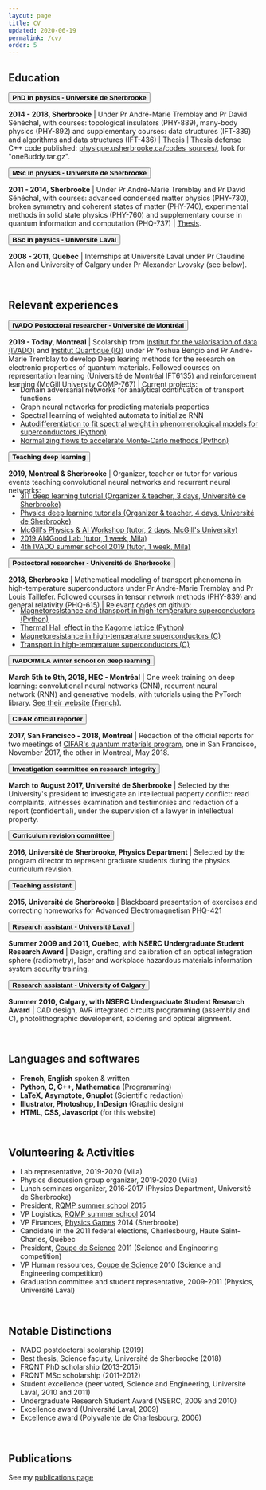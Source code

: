 ```yaml
---
layout: page
title: CV
updated: 2020-06-19
permalink: /cv/
order: 5
---
```


<body>

<h2>Education</h2>

<button class="collapsible"><b> PhD in physics - Université de Sherbrooke </b></button>
<div class="content">
<p class="cp">
  <b>2014 - 2018, Sherbrooke</b>
  | Under Pr André-Marie Tremblay and Pr David Sénéchal, with courses: topological insulators (PHY-889), many-body physics (PHY-892) and supplementary courses: data structures (IFT-339) and algorithms and data structures (IFT-436)
  | <a href="https://savoirs.usherbrooke.ca/handle/11143/12097">Thesis</a>
  | <a href= "https://youtu.be/yXtxbGZ8XJc?t=929"> Thesis defense</a>
  | C++ code published: <a href="https://physique.usherbrooke.ca/codes_sources/"> physique.usherbrooke.ca/codes_sources/</a>, look for "oneBuddy.tar.gz".
</p>
</div>

<button class="collapsible"><b> MSc in physics  - Université de Sherbrooke</b></button>
<div class="content">
<p class="cp">
  <b>2011 - 2014, Sherbrooke</b>
  | Under Pr André-Marie Tremblay and Pr David Sénéchal, with courses: advanced condensed matter physics (PHY-730), broken symmetry and coherent states of matter (PHY-740), experimental methods in solid state physics (PHY-760) and supplementary course in quantum information and computation (PHQ-737)
  | <a href="https://savoirs.usherbrooke.ca/handle/11143/79">Thesis</a>.
</p>
</div>

<button class="collapsible"><b> BSc in physics - Université Laval</b></button>
<div class="content">
<p class="cp">
  <b>2008 - 2011, Quebec</b>
  | Internships at Université Laval under Pr Claudine Allen and University of Calgary under Pr Alexander Lvovsky (see below).
</p>
</div>
<p></p>


<br>
<h2>Relevant experiences</h2>

<button class="collapsible"><b> IVADO Postoctoral researcher - Université de Montréal</b></button>
<div class="content">
<p class="cp">
  <b>2019 - Today, Montreal</b>
  | Scolarship from <a href="https://ivado.ca/en/ivado-scholarships/postdoctoral-scholarships/">Institut for the valorisation of data (IVADO)</a> and <a href="https://www.usherbrooke.ca/iq/">Institut Quantique (IQ)</a> under Pr Yoshua Bengio and Pr André-Marie Tremblay to develop Deep learing methods for the research on electronic properties of quantum materials. Followed courses on representation learning (Université de Montréal IFT6135) and reinforcement learning (McGill University COMP-767)
  | Current projects:
  <ul style="margin-top:-20px;">
    <li>Domain adversarial networks for analytical continuation of transport functions</li>
    <li>Graph neural networks for predicting materials properties</li>
    <li>Spectral learning of weighted automata to initialize RNN</li>
    <!-- <li><a href="https://github.com/simonverret/dee_continuation">Deep learning for analytical continuation (Python)</a></li> -->
    <!-- <li><a href="https://github.com/oumarkaba/learn_materials">Deep learning for materials properties (Python)</a></li> -->
    <!-- <li><a href="https://github.com/simonverret/spectral_rnn">Using spectral learning of weighted automata to initialize RNN (Python)</a></li> -->
    <li><a href="https://github.com/simonverret/pheno-flow-cdmft">Autodifferentiation to fit spectral weight in phenomenological models for superconductors (Python)</a></li>
    <li><a href="https://github.com/simonverret/flow_monte_carlo">Normalizing flows to accelerate Monte-Carlo methods (Python)</a></li>
  </ul>
</p>
</div>

<button class="collapsible"><b>Teaching deep learning</b></button>
<div class="content">
<p class="cp">
  <b>2019, Montreal & Sherbrooke</b>
  | Organizer, teacher or tutor for various events teaching convolutional neural networks and recurrent neural networks:
  <ul style="margin-top:-20px;">
    <li><a href="https://colab.research.google.com/drive/1WtWQjUFJ0ylesqeuz007jEhumpyhJdSB"> 3IT deep learning tutorial (Organizer & teacher, 3 days, Université de Sherbrooke)</a></li>
    <li><a href="https://colab.research.google.com/drive/13LWetRu8AjZid3nucC7VZmkvhgrc6vCF"> Physics deep learning tutorials (Organizer & teacher, 4 days, Université de Sherbrooke)</a></li>
    <li><a href="http://www.physics.mcgill.ca/ai2019"> McGill's Physics & AI Workshop (tutor, 2 days, McGill's University)</a></li>
    <li><a href="https://www.ai4goodlab.com"> 2019 AI4Good Lab (tutor, 1 week, Mila)</a></li>
    <li><a href="https://ivado.ca/en/trainings/schools/ivado-mila-deep-learning-school-5th-edition-2/">4th IVADO summer school 2019 (tutor, 1 week, Mila)</a></li>
  </ul>
</p>
</div>

<button class="collapsible"><b> Postoctoral researcher - Université de Sherbrooke </b></button>
<div class="content">
<p class="cp">
  <b>2018, Sherbrooke</b>
  | Mathematical modeling of transport phenomena in high-temperature superconductors under Pr André-Marie Tremblay and Pr Louis Taillefer. Followed courses in tensor network methods (PHY-839) and general relativity (PHQ-615)
  | Relevant codes on github: 
  <ul style="margin-top:-20px;">
    <li><a href="https://github.com/gaelgrissonnanche/admr">Magnetoresistance and transport in high-temperature superconductors (Python)</a></li>
    <li><a href="https://github.com/simonverret/kxy_kagome">Thermal Hall effect in the Kagome lattice (Python)</a></li>
    <li><a href="https://github.com/simonverret/mroBuddy">Magnetoresistance in high-temperature superconductors (C)</a></li>
    <li><a href="https://github.com/simonverret/transportBuddy">Transport in high-temperature superconductors (C)</a></li>
  </ul>
</p>
</div>

<button class="collapsible"><b> IVADO/MILA winter school on deep learning </b></button>
<div class="content">
<p class="cp">
  <b>March 5th to 9th, 2018, HEC - Montréal</b>
  | One week training on deep learning: convolutional neural networks (CNN), recurrent neural network (RNN) and generative models, with tutorials using the PyTorch library. <a href = "https://ivado.ca/formations/ecole-ivado-mila-apprentissage-profond/">See their website (French)</a>.
</p>
</div>

<button class="collapsible"><b> CIFAR official reporter </b></button>
<div class="content">
<p class="cp">
  <b>2017, San Francisco - 2018, Montreal</b>
  | Redaction of the official reports for two meetings of <a href="https://www.cifar.ca/research/programs/quantum-materials">CIFAR's quantum materials program</a>, one in San Francisco, November 2017, the other in Montreal, May 2018.
</p>
</div>

<button class="collapsible"><b> Investigation committee on research integrity </b></button>
<div class="content">
<p class="cp">
  <b>March to August 2017, Université de Sherbrooke</b>
  | Selected by the University's president to investigate an intellectual property conflict: read complaints, witnesses examination and testimonies and redaction of a report (confidential), under the supervision of a lawyer in intellectual property.
</p>
</div>

<button class="collapsible"><b> Curriculum revision committee </b></button>
<div class="content">
<p class="cp">
  <b>2016, Université de Sherbrooke, Physics Department</b>
  | Selected by the program director to represent graduate students during the physics curriculum revision.
</p>
</div>

<button class="collapsible"><b> Teaching assistant </b></button>
<div class="content">
<p class="cp">
  <b>2015, Université de Sherbrooke</b>
  | Blackboard presentation of exercises and correcting homeworks for Advanced Electromagnetism PHQ-421
</p>
</div>

<button class="collapsible"><b> Research assistant - Université Laval </b></button>
<div class="content">
<p class="cp">
  <b>Summer 2009 and 2011, Québec, with NSERC Undergraduate Student Research Award</b>
  | Design, crafting and calibration of an optical integration sphere (radiometry), laser and workplace hazardous materials information system security training.
</p>
</div>

<button class="collapsible"><b> Research assistant - University of Calgary </b></button>
<div class="content">
<p class="cp">
  <b>Summer 2010, Calgary, with NSERC Undergraduate Student Research Award</b>
  | CAD design, AVR integrated circuits programming (assembly and C), photolithographic development, soldering and optical alignment.
</p>
</div>
<p></p>


<br>
<h2>Languages and softwares</h2>
<ul>
<li><b>French, English</b> spoken & written</li>
<li><b>Python, C, C++, Mathematica</b> (Programming)</li>
<li><b>LaTeX, Asymptote, Gnuplot</b> (Scientific redaction)</li>
<li><b>Illustrator, Photoshop, InDesign</b> (Graphic design)</li>
<li><b>HTML, CSS, Javascript</b> (for this website)</li>
</ul>

<br>
<h2>Volunteering & Activities</h2>
<ul>
<li>Lab representative, 2019-2020 (Mila)</li>
<li>Physics discussion group organizer, 2019-2020 (Mila)</li>
<li>Lunch seminars organizer, 2016-2017 (Physics Department, Université de Sherbrooke)</li>
<li>President, <a href="http://rqemp.ca/en/index.html">RQMP summer school</a> 2015 </li>
<li>VP Logistics, <a href="http://rqemp.ca/en/index.html">RQMP summer school</a> 2014</li>
<li>VP Finances, <a href="http://jeuxdelaphysique.ca/en/home/">Physics Games</a> 2014 (Sherbrooke)</li>
<li>Candidate in the 2011 federal elections, Charlesbourg, Haute Saint-Charles, Québec</li>
<li>President, <a href="http://www.coupedescience.com/">Coupe de Science</a> 2011 (Science and Engineering competition)</li>
<li>VP Human ressources, <a href="http://www.coupedescience.com/">Coupe de Science</a> 2010 (Science and Engineering competition)</li>
<li>Graduation committee and student representative, 2009-2011 (Physics, Université Laval)</li>
<!-- <li>Captain of improv team (Cégep Limoilou 2007-2008)</li> -->
<!-- <li>Head writer, students journal (Polyvalente de Charlesbourg 2005-2006)</li> -->
<!-- jeunes entreprise -->
<!-- defi genie inventif -->
<!-- opti math, info club, murales cegep, murales comedie musicale -->
</ul>

<br>
<h2>Notable Distinctions</h2>
<ul>
<li>IVADO postdoctoral scolarship (2019)</li>
<li>Best thesis, Science faculty, Université de Sherbrooke (2018)</li>
<li>FRQNT PhD scholarship (2013-2015)</li>
<li>FRQNT MSc scholarship (2011-2012)</li>
<li>Student excellence (peer voted, Science and Engineering, Université Laval, 2010 and 2011)</li>
<li>Undergraduate Research Student Award (NSERC, 2009 and 2010)</li>
<li>Excellence award (Université Laval, 2009)</li>
<li>Excellence award (Polyvalente de Charlesbourg, 2006)</li>
<!-- <li>Personality of the year (Université Laval, physics students' association, 2009, 2010 and 2011)</li> -->
<!-- <li>Personality of the year (Polyvalente de Charlesbourg, 2005)</li> -->
<!-- grands québecois -->
</ul>


<br>
<h2>Publications</h2>
See my <a href="{% link publications.md %}">publications page</a>

